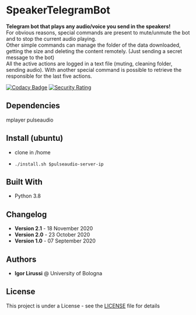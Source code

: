 # SpeakerTelegramBot
**Telegram bot that plays any audio/voice you send in the speakers!**
<br>
For obvious reasons, special commands are present to mute/unmute the bot and to stop the current  audio playing. <br>
Other simple commands can manage the folder of the data downloaded, getting the size and deleting the content remotely. (Just sending a secret message to the bot) <br>
All the active actions are logged in a text file (muting, cleaning folder, sending audio). With another special command is possible to retrieve the responsible for the last five actions.

[![Codacy Badge](https://api.codacy.com/project/badge/Grade/e816ec7faa0f47e88649e051a1ceecbe)](https://app.codacy.com/gh/igor-lirussi/SpeakerTelegramBot?utm_source=github.com&utm_medium=referral&utm_content=igor-lirussi/SpeakerTelegramBot&utm_campaign=Badge_Grade)
[![Security Rating](https://sonarcloud.io/api/project_badges/measure?project=igor-lirussi_SpeakerTelegramBot&metric=security_rating)](https://sonarcloud.io/dashboard?id=igor-lirussi_SpeakerTelegramBot)

## Dependencies

mplayer
pulseaudio

## Install (ubuntu)

* clone in /home

* ```./install.sh $pulseaudio-server-ip```

## Built With

*   Python 3.8

## Changelog

*   **Version 2.1** - 18 November 2020 <br>
*   **Version 2.0** - 23 October 2020 <br>
*   **Version 1.0** - 07 September 2020

## Authors

*   **Igor Lirussi** @ University of Bologna

## License

This project is under a License - see the [LICENSE](LICENSE) file for details
